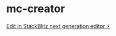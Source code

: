 # mc-creator

[Edit in StackBlitz next generation editor ⚡️](https://stackblitz.com/~/github.com/DeviousPear/mc-creator)